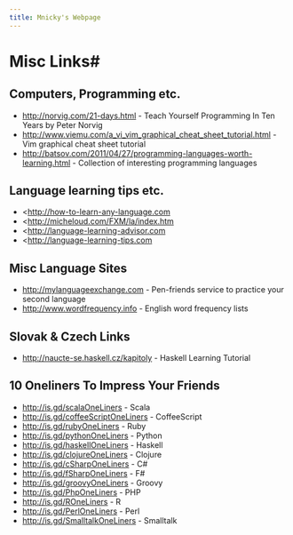 ```yaml
---
title: Mnicky's Webpage
---
```


# Misc Links#

## Computers, Programming etc. ##

* <http://norvig.com/21-days.html> \- Teach Yourself Programming In Ten Years by Peter Norvig
* <http://www.viemu.com/a_vi_vim_graphical_cheat_sheet_tutorial.html> \- Vim graphical cheat sheet tutorial
* <http://batsov.com/2011/04/27/programming-languages-worth-learning.html> \- Collection of interesting programming languages

## Language learning tips etc. ##

* <http://how-to-learn-any-language.com
* <http://micheloud.com/FXM/la/index.htm
* <http://language-learning-advisor.com
* <http://language-learning-tips.com

## Misc Language Sites ##

* <http://mylanguageexchange.com> \- Pen-friends service to practice your second language
* <http://www.wordfrequency.info> \- English word frequency lists

## Slovak & Czech Links ##

* <http://naucte-se.haskell.cz/kapitoly> \- Haskell Learning Tutorial

## 10 Oneliners To Impress Your Friends ##

* <http://is.gd/scalaOneLiners> \- Scala
* <http://is.gd/coffeeScriptOneLiners> \- CoffeeScript
* <http://is.gd/rubyOneLiners> \- Ruby
* <http://is.gd/pythonOneLiners> \- Python
* <http://is.gd/haskellOneLiners> \- Haskell
* <http://is.gd/clojureOneLiners> \- Clojure
* <http://is.gd/cSharpOneLiners> \- C#
* <http://is.gd/fSharpOneLiners> \- F#
* <http://is.gd/groovyOneLiners> \- Groovy
* <http://is.gd/PhpOneLiners> \- PHP
* <http://is.gd/ROneLiners> \- R
* <http://is.gd/PerlOneLiners> \- Perl
* <http://is.gd/SmalltalkOneLiners> \- Smalltalk
